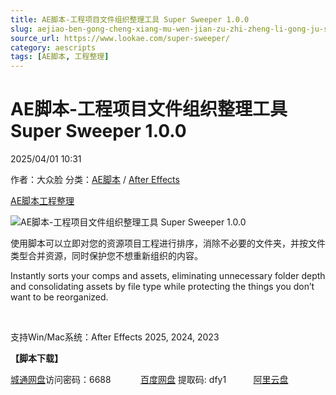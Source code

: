 ```yaml
---
title: AE脚本-工程项目文件组织整理工具 Super Sweeper 1.0.0
slug: aejiao-ben-gong-cheng-xiang-mu-wen-jian-zu-zhi-zheng-li-gong-ju-super-sweeper-1-0-0
source_url: https://www.lookae.com/super-sweeper/
category: aescripts
tags: [AE脚本, 工程整理]
---
```

# AE脚本-工程项目文件组织整理工具 Super Sweeper 1.0.0

2025/04/01 10:31

作者：大众脸
分类：[AE脚本](https://www.lookae.com/after-effects/aescripts/) / [After Effects](https://www.lookae.com/after-effects/)

[AE脚本](https://www.lookae.com/tag/ae%e8%84%9a%e6%9c%ac/)[工程整理](https://www.lookae.com/tag/%e5%b7%a5%e7%a8%8b%e6%95%b4%e7%90%86/)

![AE脚本-工程项目文件组织整理工具 Super Sweeper 1.0.0](https://www.lookae.com/wp-content/uploads/2025/04/Super-Sweeper.jpg "AE脚本-工程项目文件组织整理工具 Super Sweeper 1.0.0-LookAE.com")

使用脚本可以立即对您的资源项目工程进行排序，消除不必要的文件夹，并按文件类型合并资源，同时保护您不想重新组织的内容。

Instantly sorts your comps and assets, eliminating unnecessary folder depth and consolidating assets by file type while protecting the things you don’t want to be reorganized.

[﻿﻿﻿](http://cloud.video.taobao.com/play/u/null/p/1/e/6/t/1/513962662442.mp4)

支持Win/Mac系统：After Effects 2025, 2024, 2023

**【脚本下载】**

[城通网盘](https://url70.ctfile.com/f/2827370-1488375220-3aa604?p=4431)访问密码：6688            [百度网盘](https://pan.baidu.com/s/1m1RYLtEkv0Iu4ohPE6wIig?pwd=dfy1) 提取码: dfy1           [阿里云盘](https://www.alipan.com/s/opECEZJ88sW)
